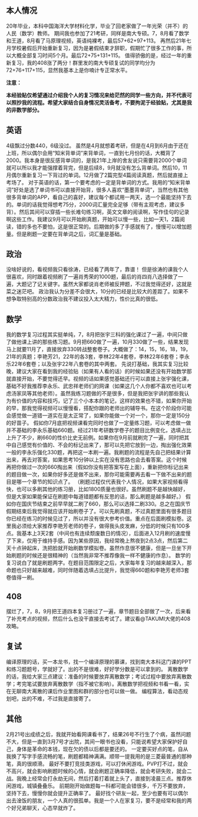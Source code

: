 ## 本人情况
20年毕业，本科中国海洋大学材料化学，毕业了回老家做了一年光荣（并不）的人民（数学）教师。
期间我也参加了21考研，同样是南大专硕。7，8月看了数学和王道，8月看了马原理视频，英语纯裸考，最后57+62+97+113。
再然后21年七月学校暑假后开始重新复习，因为是暑假结束才辞职，假期忙了很多工作的事，所以大概全部复习时间5个月。最后72+75+131+115。
值得骄傲的是，经过一年的重新复习，我的408涨了两分！群里发的南大专硕复试的同学均分为72+76+117+115，显然我基本上是你喃计专正常水平。

**注意：**

**本经验贴仅希望通过介绍我个人的复习情况来给茫然的同学一些方向，并不代表可以照抄我的流程。希望大家结合自身情况灵活备考，不要拘泥于经验贴，尤其是我的非数学部分。**
## 英语
4级飘过分数440，6级没过。
虽然是4月就想着考研，但是在4月到6月由于还在上班，所以偶尔会用“知米背单词”来背单词，一直到七月份的话，大概背了2000。我本身是很反感背单词的，是我21年上岸的舍友说只需要背2000个单词就可以所以我才能强撑着背完，但是后续8，9月就没有怎么背单词。然后10，11月偶尔重新复习一下背过的单词。12月做了2篇完型4篇阅读真题，然后就直接上考场了。
对于英语的话，第一个要考虑的一定是背单词的方式。我用的“知米背单词”好处是选了单词书可以直接开始背，很多人喜欢“墨墨背单词”，当然也有其他很多背单词的APP，看自己的喜好，建议每个都试用一两天，选一个最能坚持下去的。单词的话我觉得想考75分，2000词汇量完全足够（带有主观考虑，建议多背）。然后其间可以穿插一些长难句练习啊，英文文章的阅读啊，写作佳句的记录啊这些工作。我建议9月可以开始刷真题，开始可以慢一些，比如一天1，2篇阅读，错的多也不要怕，这是很正常的。后期做的多了手感就有了，慢慢可以增加题量。但是刷题一定要在背单词之后，词汇量是基础。
## 政治
没啥好说的，看视频我只看徐涛，已经看了两年了，靠谱！
但是徐涛的课我个人很喜欢，同时跟着视频刷了一遍肖秀荣的1000题，最后的肖四肖八选择做了一遍，大题记了记关键字。虽然大家都说肖老师被反押题，不过我觉得还好，这就是菜之迷茫吧。
政治我认为分差不会很大，10分的已经是比较大的差距了。如果不想争取特别高的分数政治我不建议投入太大精力，性价比真的很低。
## 数学
我的数学复习过程其实挺单纯，7，8月把张宇三科的强化课过了一遍，中间只做了做他课上讲的那些练习题。9月把660做了一遍，10月330做了一些，结果发现马上就要11月了，直接放弃330转战整套卷子。大概做了：14，15，16，18，19，21年的真题；李艳芳21，22年的各3套，李林22年4套卷，李林22年6套卷；李永乐22年6套卷；以及张宇22年八套卷的其中两套。
先说打基础，我其实复习比较晚，建议大家在看到我的经验贴（如果有人看的话）的时候如果还没有开始数学那就直接开始，不要觉得还早。视频的话如果感觉基础还行可以直接上张宇强化课，基础不好我推荐李永乐、武忠祥老师们的网课（如果这几个人你都不喜欢也可以考虑汤家凤等其他老师）。虽然我练习题做的不是很多，但是我把张宇讲的那些我认为有价值的内容和技巧，记了三个小本本的笔记，这样的效果也不错，如果你开始的早，那我觉得视频可以慢慢看，搭配你跟的老师出的辅导书。在这个阶段你可能会感觉做一道错一道实在是太正常了，如果你能做一个对一个，那你一定是150分的好苗子。
假如你7月底把视频课看完同时也做了一定量练习题，可以考虑做一做并不基础的李永乐基础660题。经过21年考研数学卷子的题目比例变化，选填占比上升了不少，刷660的性价比史无前例。如果你在9月前就刷完了一遍，同时把其中自己感觉有价值的、不会的标记出来了，那可以先把它放到一边，掏出强化效果一般的李永乐强化330题，再把这一本刷一遍。我刷题的流程是先自己把结果计算出来，再去对答案，如果思考10分钟以上实在没有思路也会去看答案。这个时候再把你做过一次的660掏出来（假如你没有把答案写在上面），重新把你标记出来的题目做一次，如果你好多还是做不出来，那你可能需要再去看一下做不出来的题目是哪一个章节的知识点了。
（刷题过程仅代表我个人情况，如果大家视频看得快，也可以多刷其他的练习册，比如1800质量也很好。虽然刷题不是越快越好，但是大家如果能保证在刷题中每道错题都有反思的话，那么刷题是越多越好。）
假如你在国庆节结束之前早早就二刷了660，那么可以选择二刷330。总之在国庆节假期结束后我觉得就应该开始刷卷子了。可以先刷真题，不过真题里面有很多题目你已经在练习的时候见过了，所以并没有很大参考价值。重点在后面刷模拟卷。这里我必须给大家推荐李艳芳老师的卷子，做得我头皮发麻，分低的时候只有100多点。我基本上3天2套（中间也有连续颓废数日的情况），后面进入12月刷的速度慢了下来，仅用于维持手感。因为某些原因，我经常晚上熬夜到2点3点，然后第二天十点钟起床，洗把脸就开始刷数学模拟卷。虽然作息很不健康，但是一旦坐下开始刷题的时候还是很精神的（当然我非常不推荐像我一样不健康的作息）。
数学的复习说白了就是刷题两字。在题目范围限定之后，大家每年复习的越来越深入，那命题也只好越来越难，同时伴随着选填占比提升，我觉得660题和李艳芳老师3套卷值得一刷。
## 408
摆烂了，7，8，9月把王道四本复习册过了一遍，章节题目全部做了一次，后来看了补充考点的视频，然后什么也没干直接去考试了。建议看@TAKUMI大佬的408攻略。
## 复试
编译原理的话，买一本龙书，找一个编译原理的慕课，找到南大本科这门课的PPT和练习题题号，学就好了。出的不是很难，好好学分数是可以拿到的。
离散数学的话，我给大家三点建议：准备的时候要放弃离散数学；考试过程中要放弃离散数学；考完笔试要放弃离散数学（指不被它影响）。离散数学把视频和书看一看，实在无聊南大离散的课后作业里图和群的部分也可以做一做。
编程算法，看动态规划吧，出的不难，不过我是直接寄了。
## 其他
2月21号出成绩之后，我就开始看网课看书了，结果26号不行生了个病，虽然问题不大，但是一直到3月7号才出院，其间一眼书也没看，只能说希望大家保护好自己，身体是革命的本钱，现在欠的债以后都是要还的。
一定要买好点的笔，自从我换了写字手感流畅的笔，刷题都精神满满。顺带一提我用的是三菱最普通的那种笔，真的很顺滑。
最好不要打竞技类游戏，可以打休闲游戏。PVP打不过，就会不高兴，就会影响刷题时候的心情，就会刷题正确率降低，就会考研失败，就会二战。我晚上经常会打永劫无间，然后打着打着就上头了，直接到凌晨三点。推荐休闲游戏，城镇叠叠乐。
前期刚开始做题每一科都可能会错很多，千万不要放弃，坚持下去，慢慢你就会提升正确率了。
最好找个研友一起，至少也要有可以偶尔出去淦饭的朋友，一个人真的很孤单。我是一个人在家复习，要不是经常和我的两个好兄弟聊天，心态早就炸了。
